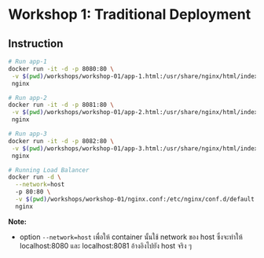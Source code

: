 # Workshop 1: Traditional Deployment

## Instruction

```bash
# Run app-1
docker run -it -d -p 8080:80 \
 -v $(pwd)/workshops/workshop-01/app-1.html:/usr/share/nginx/html/index.html \
 nginx

# Run app-2 
docker run -it -d -p 8081:80 \
 -v $(pwd)/workshops/workshop-01/app-2.html:/usr/share/nginx/html/index.html \
 nginx

# Run app-3
docker run -it -d -p 8082:80 \
 -v $(pwd)/workshops/workshop-01/app-3.html:/usr/share/nginx/html/index.html \
 nginx

# Running Load Balancer
docker run -d \
  --network=host
  -p 80:80 \
  -v $(pwd)/workshops/workshop-01/nginx.conf:/etc/nginx/conf.d/default.conf \
  nginx
```

**Note:**
- option `--network=host` เพื่อให้ container นั้นใช้ network ของ host ซึ่งจะทำให้ localhost:8080 และ localhost:8081 อ้างอิงไปยัง host จริง ๆ